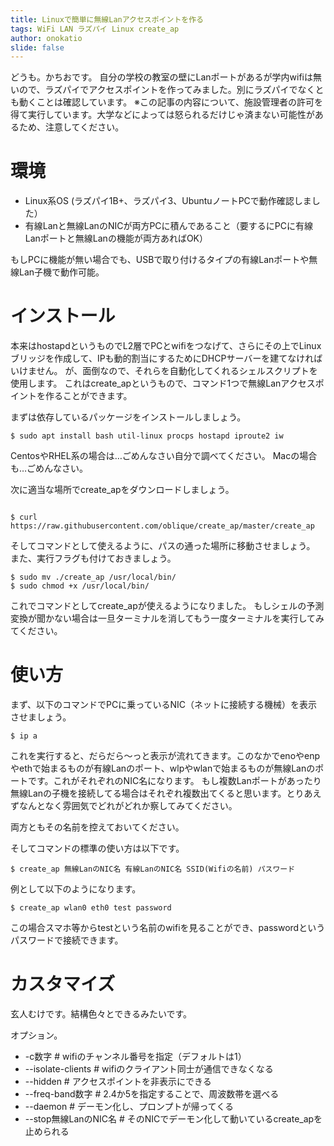 ```yaml
---
title: Linuxで簡単に無線Lanアクセスポイントを作る
tags: WiFi LAN ラズパイ Linux create_ap
author: onokatio
slide: false
---
```

どうも。かちおです。
自分の学校の教室の壁にLanポートがあるが学内wifiは無いので、ラズパイでアクセスポイントを作ってみました。別にラズパイでなくとも動くことは確認しています。
※この記事の内容について、施設管理者の許可を得て実行しています。大学などによっては怒られるだけじゃ済まない可能性があるため、注意してください。

# 環境
- Linux系OS (ラズパイ1B+、ラズパイ3、UbuntuノートPCで動作確認しました）
- 有線Lanと無線LanのNICが両方PCに積んであること（要するにPCに有線Lanポートと無線Lanの機能が両方あればOK）

 もしPCに機能が無い場合でも、USBで取り付けるタイプの有線Lanポートや無線Lan子機で動作可能。

# インストール
本来はhostapdというものでL2層でPCとwifiをつなげて、さらにその上でLinuxブリッジを作成して、IPも動的割当にするためにDHCPサーバーを建てなければいけません。
が、面倒なので、それらを自動化してくれるシェルスクリプトを使用します。
これはcreate_apというもので、コマンド1つで無線Lanアクセスポイントを作ることができます。

まずは依存しているパッケージをインストールしましょう。

```shell-session:UbuntuやDebian系の場合
$ sudo apt install bash util-linux procps hostapd iproute2 iw
```
CentosやRHEL系の場合は…ごめんなさい自分で調べてください。
Macの場合も…ごめんなさい。

次に適当な場所でcreate_apをダウンロードしましょう。

```shell-session:全OS共通

$ curl https://raw.githubusercontent.com/oblique/create_ap/master/create_ap
```

そしてコマンドとして使えるように、パスの通った場所に移動させましょう。
また、実行フラグも付けておきましょう。

```shell-session:全OS共通
$ sudo mv ./create_ap /usr/local/bin/
$ sudo chmod +x /usr/local/bin/
```

これでコマンドとしてcreate_apが使えるようになりました。
もしシェルの予測変換が聞かない場合は一旦ターミナルを消してもう一度ターミナルを実行してみてください。

# 使い方

まず、以下のコマンドでPCに乗っているNIC（ネットに接続する機械）を表示させましょう。

```shell-session:全OS共通
$ ip a
```

これを実行すると、だらだら〜っと表示が流れてきます。このなかでenoやenpやethで始まるものが有線Lanのポート、wlpやwlanで始まるものが無線Lanのポートです。これがそれぞれのNIC名になります。
もし複数Lanポートがあったり無線Lanの子機を接続してる場合はそれぞれ複数出てくると思います。とりあえずなんとなく雰囲気でどれがどれか察してみてください。

両方ともその名前を控えておいてください。

そしてコマンドの標準の使い方は以下です。

```shell-session:全OS共通
$ create_ap 無線LanのNIC名 有線LanのNIC名 SSID(Wifiの名前) パスワード
```

例として以下のようになります。

```
$ create_ap wlan0 eth0 test password
```

この場合スマホ等からtestという名前のwifiを見ることができ、passwordというパスワードで接続できます。

# カスタマイズ

玄人むけです。結構色々とできるみたいです。

オプション。

- -c数字 # wifiのチャンネル番号を指定（デフォルトは1）
- --isolate-clients # wifiのクライアント同士が通信できなくなる
- --hidden # アクセスポイントを非表示にできる
- --freq-band数字 # 2.4か5を指定することで、周波数帯を選べる
- --daemon # デーモン化し、プロンプトが帰ってくる
- --stop無線LanのNIC名 # そのNICでデーモン化して動いているcreate_apを止められる

